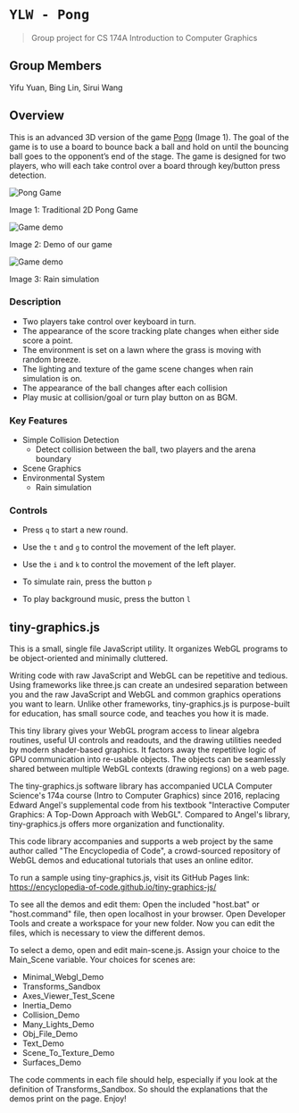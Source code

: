 # `YLW - Pong` 
> Group project for CS 174A Introduction to Computer Graphics
>
## Group Members
Yifu Yuan, Bing Lin, Sirui Wang

## Overview
This is an advanced 3D version of the game [Pong](https://en.wikipedia.org/wiki/Pong) (Image 1). The goal of the game is to use a board to bounce back a ball and hold on until the bouncing ball goes to the opponent’s end of the stage. The game is designed for two players, who will each take control over a board through key/button press detection. 

![Pong Game](https://i.pinimg.com/originals/f1/22/c3/f122c306a0ce2fec19b5c37e4d459e9f.gif)

Image 1: Traditional 2D Pong Game


![Game demo](https://github.com/ninablin/Pong/blob/master/assets/demo.gif)

Image 2: Demo of our game


![Game demo](https://github.com/ninablin/Pong/blob/master/assets/rain-demo.gif)

Image 3: Rain simulation


### Description
- Two players take control over keyboard in turn.
- The appearance of the score tracking plate changes when either side score a point.
- The environment is set on a lawn where the grass is moving with random breeze.
- The lighting and texture of the game scene changes when rain simulation is on.
- The appearance of the ball changes after each collision
- Play music at collision/goal or turn play button on as BGM.

### Key Features
- Simple Collision Detection
    - Detect collision between the ball, two players and the arena boundary
- Scene Graphics
- Environmental System 
    - Rain simulation

### Controls
- Press `q` to start a new round. 

- Use the `t` and `g` to control the movement of the left player.

- Use the `i` and `k` to control the movement of the left player.

- To simulate rain, press the button `p`

- To play background music, press the button `l`




## tiny-graphics.js
This is a small, single file JavaScript utility.  It organizes WebGL programs to be object-oriented and minimally cluttered.  

Writing code with raw JavaScript and WebGL can be repetitive and tedious.  Using frameworks like three.js can create an undesired separation between you and the raw JavaScript and WebGL and common graphics operations you want to learn.  Unlike other frameworks, tiny-graphics.js is purpose-built for education, has small source code, and teaches you how it is made.

This tiny library gives your WebGL program access to linear algebra routines, useful UI controls and readouts, and the drawing utilities needed by modern shader-based graphics.  It factors away the repetitive logic of GPU communication into re-usable objects.  The objects can be seamlessly shared between multiple WebGL contexts (drawing regions) on a web page.

The tiny-graphics.js software library has accompanied UCLA Computer Science's 174a course (Intro to Computer Graphics) since 2016, replacing Edward Angel's supplemental code from his textbook "Interactive Computer Graphics: A Top-Down Approach with WebGL".  Compared to Angel's library, tiny-graphics.js offers more organization and functionality.

This code library accompanies and supports a web project by the same author called "The Encyclopedia of Code", a crowd-sourced repository of WebGL demos and educational tutorials that uses an online editor.

To run a sample using tiny-graphics.js, visit its GitHub Pages link: https://encyclopedia-of-code.github.io/tiny-graphics-js/

To see all the demos and edit them:  Open the included "host.bat" or "host.command" file, then open localhost in your browser.  Open Developer Tools and create a workspace for your new folder.  Now you can edit the files, which is necessary to view the different demos.

To select a demo, open and edit main-scene.js.  Assign your choice to the Main_Scene variable.  Your choices for scenes are:

* Minimal_Webgl_Demo
* Transforms_Sandbox
* Axes_Viewer_Test_Scene
* Inertia_Demo
* Collision_Demo
* Many_Lights_Demo
* Obj_File_Demo
* Text_Demo
* Scene_To_Texture_Demo
* Surfaces_Demo

The code comments in each file should help, especially if you look at the definition of Transforms_Sandbox.  So should the explanations that the demos print on the page.  Enjoy!
